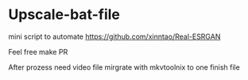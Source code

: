 # Upscale-bat-file

mini script to automate https://github.com/xinntao/Real-ESRGAN

Feel free make PR

After prozess need video file mirgrate with mkvtoolnix to one finish file
